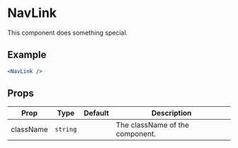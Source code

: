 # NavLink

This component does something special.

## Example

```jsx
<NavLink />
```

## Props

| Prop      | Type     | Default | Description                     |
| --------- | -------- | ------- | ------------------------------- |
| className | `string` |         | The className of the component. |
